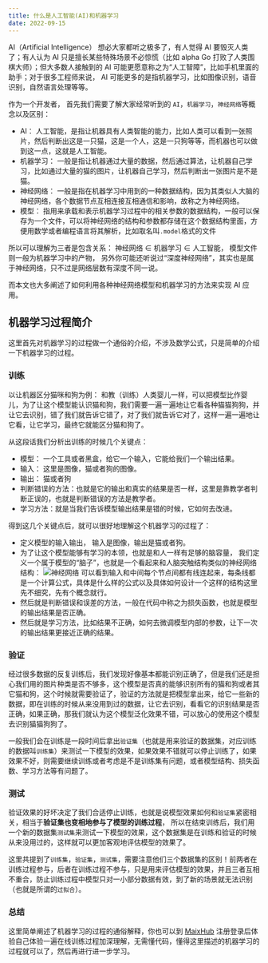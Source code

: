 ```yaml
---
title: 什么是人工智能(AI)和机器学习
date: 2022-09-15
---
```


AI（Artificial Intelligence） 想必大家都听之极多了，有人觉得 AI 要毁灭人类了；有人认为 AI 只是擅长某些特殊场景不必惊慌（比如 alpha Go 打败了人类围棋大师）；但大多数人接触到的 AI 可能更愿意称之为“人工智障”，比如手机里面的助手；对于很多工程师来说， AI 可能更多的是指机器学习，比如图像识别，语音识别，自然语言处理等等。

作为一个开发者， 首先我们需要了解大家经常听到的 `AI`，`机器学习`，`神经网络`等概念以及区别：
* AI： 人工智能，是指让机器具有人类智能的能力，比如人类可以看到一张照片，然后判断出这是一只猫，这是一个人，这是一只狗等等，而机器也可以做到这一点，这就是人工智能。
* 机器学习： 一般是指让机器通过大量的数据，然后通过算法，让机器自己学习，比如通过大量的猫的图片，让机器自己学习，然后判断出一张图片是不是猫。
* 神经网络： 一般是指在机器学习中用到的一种数据结构，因为其类似人大脑的神经网络，各个数据节点互相连接互相通信和影响，故称之为神经网络。
* 模型： 指用来承载和表示机器学习过程中的相关参数的数据结构，一般可以保存为一个文件，可以将神经网络的结构和参数都存储在这个数据结构里面，方便用数学或者编程语言将其解析，比如取名叫`.model`格式的文件

所以可以理解为三者是包含关系： 神经网络 ∈ 机器学习 ∈ 人工智能， 模型文件则一般为机器学习中的产物， 另外你可能还听说过“深度神经网络”，其实也是属于神经网络，只不过是网络层数有深度不同一说。

而本文也大多阐述了如何利用各种神经网络模型和机器学习的方法来实现 AI 应用。

## 机器学习过程简介

这里首先对机器学习的过程做一个通俗的介绍，不涉及数学公式，只是简单的介绍一下机器学习的过程。

### 训练

以让机器区分猫咪和狗为例：
和教（训练）人类婴儿一样，可以把模型比作婴儿，为了让这个模型能认识猫和狗，我们需要一遍一遍地让它看各种猫猫狗狗，并让它去识别，错了我们就告诉它错了，对了我们就告诉它对了，这样一遍一遍地让它看，让它学习，最终它就能区分猫和狗了。

从这段话我们分析出训练的时候几个关键点：
* 模型： 一个工具或者黑盒，给它一个输入，它能给我们一个输出结果。
* 输入： 这里是图像，猫或者狗的图像。
* 输出： 猫或者狗
* 判断错误的方法：也就是它的输出和真实的结果是否一样，这里是靠教学者判断正误的，也就是判断错误的方法是教学者。
* 学习方法：就是当我们告诉模型输出结果是错的时候，它如何去改进。

得到这几个关键点后，就可以很好地理解这个机器学习的过程了：
* 定义模型的输入输出， 输入是图像，输出是猫或者狗。
* 为了让这个模型能够有学习的本领，也就是和人一样有足够的脑容量， 我们定义一个属于模型的“脑子”，也就是一个看起来和人脑突触结构类似的神经网络结构：
![神经网络](../../assets/dnn.jpg)
可以看到输入和中间每个节点间都有线连起来，每条线都是一个计算公式，具体是什么样的公式以及具体如何设计一个这样的结构这里先不细究，先有个概念就行。
* 然后就是判断错误和误差的方法，一般在代码中称之为损失函数，也就是模型的输出结果是否正确。
* 然后就是学习方法，比如结果不正确，如何去微调模型内部的参数，让下一次的输出结果更接近正确的结果。

### 验证

经过很多数据的反复训练后，我们发现好像基本都能识别正确了，但是我们还是担心我们用的图片种类是否不够多，这个模型是否真的能够识别所有的猫和狗或者其它猫和狗，这个时候就需要验证了，验证的方法就是把模型拿出来，给它一些新的数据，即在训练的时候从来没用到过的数据，让它去识别，看看它的识别结果是否正确，如果正确，那我们就认为这个模型泛化效果不错，可以放心的使用这个模型去识别猫猫狗狗了。

一般我们会在训练是一段时间后拿出`验证集`（也就是用来验证的数据集，对应训练的数据叫`训练集`）来测试一下模型的效果，如果效果不错就可以停止训练了，如果效果不好，则需要继续训练或者考虑是不是训练集有问题，或者模型结构、损失函数、学习方法等有问题了。


### 测试

验证效果的好坏决定了我们合适停止训练，也就是说模型效果如何和`验证集`紧密相关，相当于**验证集也变相地参与了模型的训练过程**， 所以在结束训练后，我们用一个新的数据集`测试集`来测试一下模型的效果，这个数据集是在训练和验证的时候从来没用过的，这样就可以更加客观地评估模型的效果了。

这里共提到了`训练集`，`验证集`，`测试集`，需要注意他们三个数据集的区别！前两者在训练过程参与，后者在训练过程不参与，只是用来评估模型的效果，并且三者互相不重合，防止训练过程中模型只对一小部分数据有效，到了新的场景就无法识别（也就是所谓的`过拟合`）。

### 总结

这里简单阐述了机器学习的过程的通俗解释，你也可以到 [MaixHub](https://maixhub.com) 注册登录后体验自己体验一遍在线训练过程加深理解，无需懂代码，懂得这里描述的机器学习的过程就可以了，然后再进行进一步学习。
